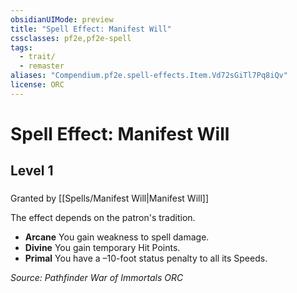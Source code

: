 ```yaml
---
obsidianUIMode: preview
title: "Spell Effect: Manifest Will"
cssclasses: pf2e,pf2e-spell
tags:
  - trait/
  - remaster
aliases: "Compendium.pf2e.spell-effects.Item.Vd72sGiTl7Pq8iQv"
license: ORC
---
```

# Spell Effect: Manifest Will
## Level 1
### 






Granted by [[Spells/Manifest Will|Manifest Will]]

The effect depends on the patron's tradition.

*   **Arcane** You gain weakness to spell damage.
*   **Divine** You gain temporary Hit Points.
*   **Primal** You have a –10-foot status penalty to all its Speeds.

*Source: Pathfinder War of Immortals*
*ORC*